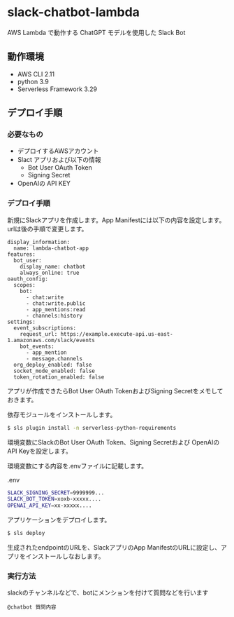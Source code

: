 # slack-chatbot-lambda

AWS Lambda で動作する ChatGPT モデルを使用した Slack Bot

## 動作環境

* AWS CLI 2.11
* python 3.9
* Serverless Framework 3.29

## デプロイ手順

### 必要なもの

* デプロイするAWSアカウント
* Slact アプリおよび以下の情報
  * Bot User OAuth Token
  * Signing Secret
* OpenAIの API KEY

### デプロイ手順

新規にSlackアプリを作成します。App Manifestには以下の内容を設定します。 
urlは後の手順で変更します。 

```
display_information:
  name: lambda-chatbot-app
features:
  bot_user:
    display_name: chatbot
    always_online: true
oauth_config:
  scopes:
    bot:
      - chat:write
      - chat:write.public
      - app_mentions:read
      - channels:history
settings:
  event_subscriptions:
    request_url: https://example.execute-api.us-east-1.amazonaws.com/slack/events
    bot_events:
      - app_mention
      - message.channels
  org_deploy_enabled: false
  socket_mode_enabled: false
  token_rotation_enabled: false
```

アプリが作成できたらBot User OAuth TokenおよびSigning Secretをメモしておきます。 

依存モジュールをインストールします。 

```Bash
$ sls plugin install -n serverless-python-requirements
```


環境変数にSlackのBot User OAuth Token、Signing Secretおよび OpenAIのAPI Keyを設定します。 

環境変数にする内容を.envファイルに記載します。

.env
```Bash
SLACK_SIGNING_SECRET=9999999...
SLACK_BOT_TOKEN=xoxb-xxxxx....
OPENAI_API_KEY=xx-xxxxx....
```


アプリケーションをデプロイします。 

```Bash
$ sls deploy
```

生成されたendpointのURLを、SlackアプリのApp ManifestのURLに設定し、アプリをインストールしなおします。 

### 実行方法

slackのチャンネルなどで、botにメンションを付けて質問などを行います 

```
@chatbot 質問内容
```